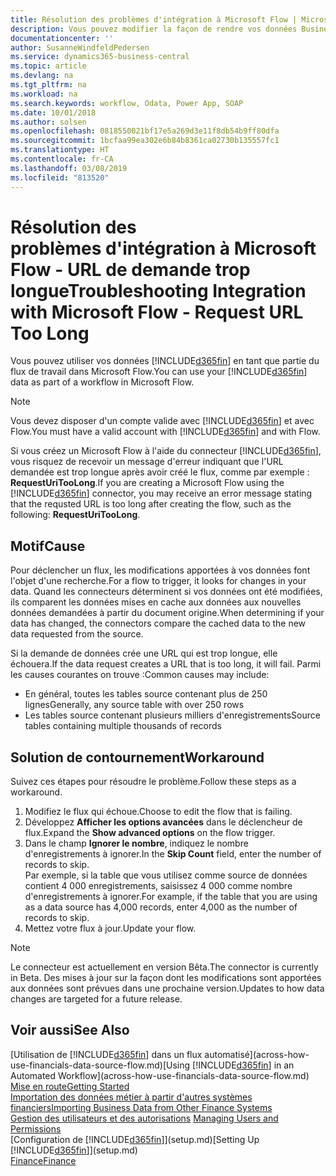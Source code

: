 ```yaml
---
title: Résolution des problèmes d'intégration à Microsoft Flow | Microsoft Docs
description: Vous pouvez modifier la façon de rendre vos données Business Central disponibles sous forme de source de données et spécifier une URL OData de vos services Web pour générer un flux de travail automatisé.
documentationcenter: ''
author: SusanneWindfeldPedersen
ms.service: dynamics365-business-central
ms.topic: article
ms.devlang: na
ms.tgt_pltfrm: na
ms.workload: na
ms.search.keywords: workflow, Odata, Power App, SOAP
ms.date: 10/01/2018
ms.author: solsen
ms.openlocfilehash: 0818550021bf17e5a269d3e11f8db54b9ff80dfa
ms.sourcegitcommit: 1bcfaa99ea302e6b84b8361ca02730b135557fc1
ms.translationtype: HT
ms.contentlocale: fr-CA
ms.lasthandoff: 03/08/2019
ms.locfileid: "813520"
---
```

# <a name="troubleshooting-integration-with-microsoft-flow---request-url-too-long"></a><span data-ttu-id="d5c3d-103">Résolution des problèmes d'intégration à Microsoft Flow - URL de demande trop longue</span><span class="sxs-lookup"><span data-stu-id="d5c3d-103">Troubleshooting Integration with Microsoft Flow - Request URL Too Long</span></span>
<span data-ttu-id="d5c3d-104">Vous pouvez utiliser vos données [!INCLUDE[d365fin](includes/d365fin_md.md)] en tant que partie du flux de travail dans Microsoft Flow.</span><span class="sxs-lookup"><span data-stu-id="d5c3d-104">You can use your [!INCLUDE[d365fin](includes/d365fin_md.md)] data as part of a workflow in Microsoft Flow.</span></span>  

> [!NOTE]  
>   <span data-ttu-id="d5c3d-105">Vous devez disposer d'un compte valide avec [!INCLUDE[d365fin](includes/d365fin_md.md)] et avec Flow.</span><span class="sxs-lookup"><span data-stu-id="d5c3d-105">You must have a valid account with [!INCLUDE[d365fin](includes/d365fin_md.md)] and with Flow.</span></span>  

<span data-ttu-id="d5c3d-106">Si vous créez un Microsoft Flow à l'aide du connecteur [!INCLUDE[d365fin](includes/d365fin_md.md)], vous risquez de recevoir un message d'erreur indiquant que l'URL demandée est trop longue après avoir créé le flux, comme par exemple : **RequestUriTooLong**.</span><span class="sxs-lookup"><span data-stu-id="d5c3d-106">If you are creating a Microsoft Flow using the [!INCLUDE[d365fin](includes/d365fin_md.md)] connector, you may receive an error message stating that the requsted URL is too long after creating the flow, such as the following: **RequestUriTooLong**.</span></span>

## <a name="cause"></a><span data-ttu-id="d5c3d-107">Motif</span><span class="sxs-lookup"><span data-stu-id="d5c3d-107">Cause</span></span>
<span data-ttu-id="d5c3d-108">Pour déclencher un flux, les modifications apportées à vos données font l'objet d'une recherche.</span><span class="sxs-lookup"><span data-stu-id="d5c3d-108">For a flow to trigger, it looks for changes in your data.</span></span> <span data-ttu-id="d5c3d-109">Quand les connecteurs déterminent si vos données ont été modifiées, ils comparent les données mises en cache aux données aux nouvelles données demandées à partir du document origine.</span><span class="sxs-lookup"><span data-stu-id="d5c3d-109">When determining if your data has changed, the connectors compare the cached data to the new data requested from the source.</span></span>  

<span data-ttu-id="d5c3d-110">Si la demande de données crée une URL qui est trop longue, elle échouera.</span><span class="sxs-lookup"><span data-stu-id="d5c3d-110">If the data request creates a URL that is too long, it will fail.</span></span> <span data-ttu-id="d5c3d-111">Parmi les causes courantes on trouve :</span><span class="sxs-lookup"><span data-stu-id="d5c3d-111">Common causes may include:</span></span>
- <span data-ttu-id="d5c3d-112">En général, toutes les tables source contenant plus de 250 lignes</span><span class="sxs-lookup"><span data-stu-id="d5c3d-112">Generally, any source table with over 250 rows</span></span>
- <span data-ttu-id="d5c3d-113">Les tables source contenant plusieurs milliers d'enregistrements</span><span class="sxs-lookup"><span data-stu-id="d5c3d-113">Source tables containing multiple thousands of records</span></span>

## <a name="workaround"></a><span data-ttu-id="d5c3d-114">Solution de contournement</span><span class="sxs-lookup"><span data-stu-id="d5c3d-114">Workaround</span></span>
<span data-ttu-id="d5c3d-115">Suivez ces étapes pour résoudre le problème.</span><span class="sxs-lookup"><span data-stu-id="d5c3d-115">Follow these steps as a workaround.</span></span>
1. <span data-ttu-id="d5c3d-116">Modifiez le flux qui échoue.</span><span class="sxs-lookup"><span data-stu-id="d5c3d-116">Choose to edit the flow that is failing.</span></span>
2. <span data-ttu-id="d5c3d-117">Développez **Afficher les options avancées** dans le déclencheur de flux.</span><span class="sxs-lookup"><span data-stu-id="d5c3d-117">Expand the **Show advanced options** on the flow trigger.</span></span>
3. <span data-ttu-id="d5c3d-118">Dans le champ **Ignorer le nombre**, indiquez le nombre d'enregistrements à ignorer.</span><span class="sxs-lookup"><span data-stu-id="d5c3d-118">In the **Skip Count** field, enter the number of records to skip.</span></span>  
<span data-ttu-id="d5c3d-119">Par exemple, si la table que vous utilisez comme source de données contient 4 000 enregistrements, saisissez 4 000 comme nombre d'enregistrements à ignorer.</span><span class="sxs-lookup"><span data-stu-id="d5c3d-119">For example, if the table that you are using as a data source has 4,000 records, enter 4,000 as the number of records to skip.</span></span>
4. <span data-ttu-id="d5c3d-120">Mettez votre flux à jour.</span><span class="sxs-lookup"><span data-stu-id="d5c3d-120">Update your flow.</span></span>

> [!NOTE]  
> <span data-ttu-id="d5c3d-121">Le connecteur est actuellement en version Bêta.</span><span class="sxs-lookup"><span data-stu-id="d5c3d-121">The connector is currently in Beta.</span></span> <span data-ttu-id="d5c3d-122">Des mises à jour sur la façon dont les modifications sont apportées aux données sont prévues dans une prochaine version.</span><span class="sxs-lookup"><span data-stu-id="d5c3d-122">Updates to how data changes are targeted for a future release.</span></span>


## <a name="see-also"></a><span data-ttu-id="d5c3d-123">Voir aussi</span><span class="sxs-lookup"><span data-stu-id="d5c3d-123">See Also</span></span>
<span data-ttu-id="d5c3d-124">[Utilisation de [!INCLUDE[d365fin](includes/d365fin_md.md)] dans un flux automatisé](across-how-use-financials-data-source-flow.md)</span><span class="sxs-lookup"><span data-stu-id="d5c3d-124">[Using [!INCLUDE[d365fin](includes/d365fin_md.md)] in an Automated Workflow](across-how-use-financials-data-source-flow.md)</span></span>  
[<span data-ttu-id="d5c3d-125">Mise en route</span><span class="sxs-lookup"><span data-stu-id="d5c3d-125">Getting Started</span></span>](product-get-started.md)  
[<span data-ttu-id="d5c3d-126">Importation des données métier à partir d'autres systèmes financiers</span><span class="sxs-lookup"><span data-stu-id="d5c3d-126">Importing Business Data from Other Finance Systems</span></span>](across-import-data-configuration-packages.md)  
<span data-ttu-id="d5c3d-127">[Gestion des utilisateurs et des autorisations](ui-how-users-permissions.md)  </span><span class="sxs-lookup"><span data-stu-id="d5c3d-127">[Managing Users and Permissions](ui-how-users-permissions.md)  </span></span>  
<span data-ttu-id="d5c3d-128">[Configuration de [!INCLUDE[d365fin](includes/d365fin_md.md)]](setup.md)</span><span class="sxs-lookup"><span data-stu-id="d5c3d-128">[Setting Up [!INCLUDE[d365fin](includes/d365fin_md.md)]](setup.md)</span></span>  
[<span data-ttu-id="d5c3d-129">Finance</span><span class="sxs-lookup"><span data-stu-id="d5c3d-129">Finance</span></span>](finance.md)  
